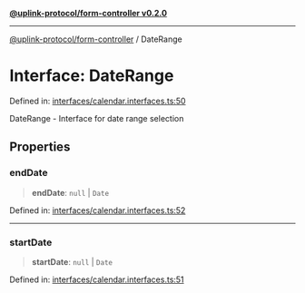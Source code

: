 [**@uplink-protocol/form-controller v0.2.0**](../README.md)

***

[@uplink-protocol/form-controller](../globals.md) / DateRange

# Interface: DateRange

Defined in: [interfaces/calendar.interfaces.ts:50](https://github.com/jmkcoder/uplink-protocol-calendar/blob/4b7d7626907cceb44afccd43a3ead251daf6f222/src/interfaces/calendar.interfaces.ts#L50)

DateRange - Interface for date range selection

## Properties

### endDate

> **endDate**: `null` \| `Date`

Defined in: [interfaces/calendar.interfaces.ts:52](https://github.com/jmkcoder/uplink-protocol-calendar/blob/4b7d7626907cceb44afccd43a3ead251daf6f222/src/interfaces/calendar.interfaces.ts#L52)

***

### startDate

> **startDate**: `null` \| `Date`

Defined in: [interfaces/calendar.interfaces.ts:51](https://github.com/jmkcoder/uplink-protocol-calendar/blob/4b7d7626907cceb44afccd43a3ead251daf6f222/src/interfaces/calendar.interfaces.ts#L51)
